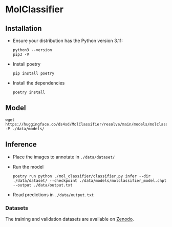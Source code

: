 # MolClassifier

## Installation 

- Ensure your distribution has the Python version 3.11:

  ```
  python3 --version
  pip3 -V
  ```

- Install poetry

  ```
  pip install poetry
  ```

- Install the dependencies

  ```
  poetry install
  ```

## Model 

```
wget https://huggingface.co/ds4sd/MolClassifier/resolve/main/models/molclassifier_model.chpt -P ./data/models/
```

## Inference

- Place the images to annotate in `./data/dataset/`

- Run the model
  ```
  poetry run python ./mol_classifier/classifier.py infer --dir ./data/dataset/ --checkpoint ./data/models/molclassifier_model.chpt --output ./data/output.txt
  ```

- Read predictions in `./data/output.txt`

### Datasets

The training and validation datasets are available on [Zenodo](https://zenodo.org/records/10978564).
